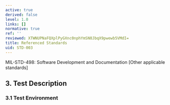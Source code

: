 ```yaml
---
active: true
derived: false
level: 1.0
links: []
normative: true
ref: ''
reviewed: XTWNUPNaFQXplPyGXnc0nphYmSN0JbqX9pwewb5VMdI=
title: Referenced Standards
uid: STD-003
---
```


MIL-STD-498: Software Development and Documentation
[Other applicable standards]

## 3. Test Description

### 3.1 Test Environment 